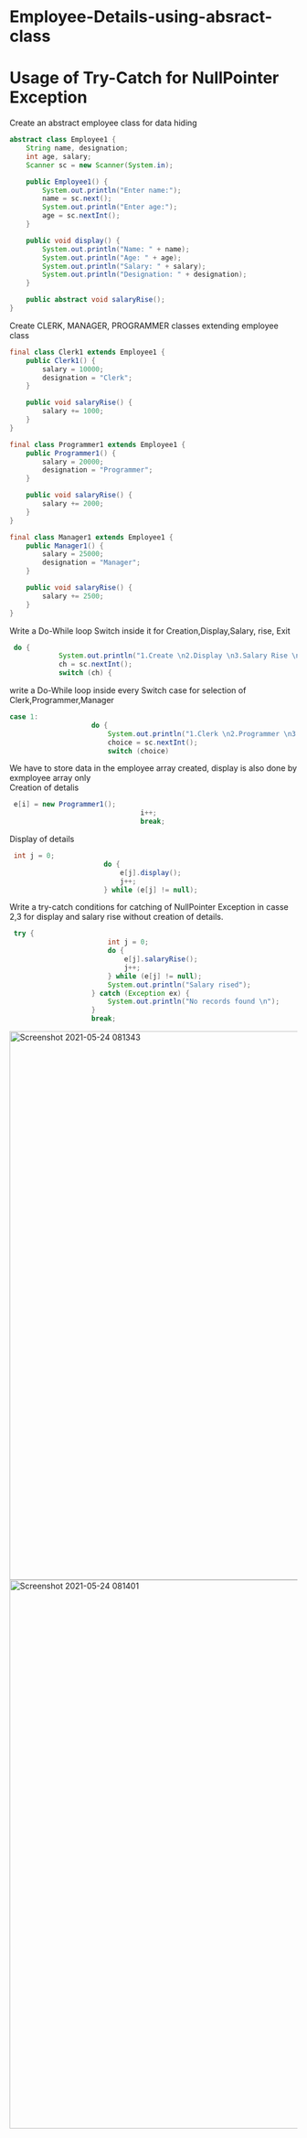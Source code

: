 # Employee-Details-using-absract-class
# Usage of Try-Catch for NullPointer Exception
Create an abstract employee class for data hiding<br>
```java
abstract class Employee1 {
    String name, designation;
    int age, salary;
    Scanner sc = new Scanner(System.in);

    public Employee1() {
        System.out.println("Enter name:");
        name = sc.next();
        System.out.println("Enter age:");
        age = sc.nextInt();
    }

    public void display() {
        System.out.println("Name: " + name);
        System.out.println("Age: " + age);
        System.out.println("Salary: " + salary);
        System.out.println("Designation: " + designation);
    }

    public abstract void salaryRise();
}
```
Create CLERK, MANAGER, PROGRAMMER classes extending employee class<br>
```java
final class Clerk1 extends Employee1 {
    public Clerk1() {
        salary = 10000;
        designation = "Clerk";
    }

    public void salaryRise() {
        salary += 1000;
    }
}
```
```java
final class Programmer1 extends Employee1 {
    public Programmer1() {
        salary = 20000;
        designation = "Programmer";
    }

    public void salaryRise() {
        salary += 2000;
    }
}
```
```java
final class Manager1 extends Employee1 {
    public Manager1() {
        salary = 25000;
        designation = "Manager";
    }

    public void salaryRise() {
        salary += 2500;
    }
}
```
Write a Do-While loop Switch inside it for Creation,Display,Salary, rise, Exit<br>

```java
 do {
            System.out.println("1.Create \n2.Display \n3.Salary Rise \n4.Exit");
            ch = sc.nextInt();
            switch (ch) {
```
write a Do-While loop inside every Switch case for selection of Clerk,Programmer,Manager<br>

```java
case 1:
                    do {
                        System.out.println("1.Clerk \n2.Programmer \n3.Manager \n4.Exit");
                        choice = sc.nextInt();
                        switch (choice)
 ```
We have to store data in the employee array created, display is also done by exmployee array only<br>
Creation of detalis
```java
 e[i] = new Programmer1();
                                i++;
                                break;
 ```
 Display of details
 ```java
  int j = 0;
                        do {
                            e[j].display();
                            j++;
                        } while (e[j] != null);
  ```
Write a try-catch conditions for catching of NullPointer Exception in casse 2,3 for display and salary rise without creation of details.
```java
 try {
                        int j = 0;
                        do {
                            e[j].salaryRise();
                            j++;
                        } while (e[j] != null);
                        System.out.println("Salary rised");
                    } catch (Exception ex) {
                        System.out.println("No records found \n");
                    }
                    break;
 ```
 <img width="960" alt="Screenshot 2021-05-24 081343" src="https://user-images.githubusercontent.com/84003518/119289334-074c6580-bc68-11eb-95cf-2099d9d7c03b.png">
<img width="960" alt="Screenshot 2021-05-24 081401" src="https://user-images.githubusercontent.com/84003518/119289356-10d5cd80-bc68-11eb-8499-99b9c6fcc888.png">

